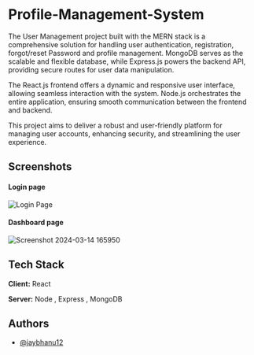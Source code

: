# Profile-Management-System

The User Management project built with the MERN stack is a comprehensive solution for handling user authentication, registration, forgot/reset Password and profile management. MongoDB serves as the scalable and flexible database, while Express.js powers the backend API, providing secure routes for user data manipulation. 

The React.js frontend offers a dynamic and responsive user interface, allowing seamless interaction with the system. Node.js orchestrates the entire application, ensuring smooth communication between the frontend and backend. 

This project aims to deliver a robust and user-friendly platform for managing user accounts, enhancing security, and streamlining the user experience.

## Screenshots

#### Login page

![Login Page](https://res.cloudinary.com/dciyhg0ue/image/upload/v1706076574/gitImage/p23hovwvzjpej7n9wcay.png)

#### Dashboard page
![Screenshot 2024-03-14 165950](https://github.com/Jaybhanu12/Profile-Management-System/assets/102736330/387b264f-e833-460b-a9b1-484d5bd38085)


## Tech Stack

**Client:** React 

**Server:** Node , Express , MongoDB

## Authors

- [@jaybhanu12](https://www.github.com/jaybhanu12)
